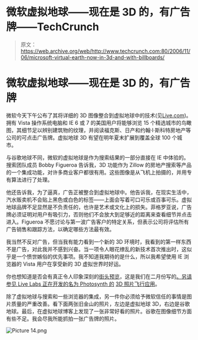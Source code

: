 # 微软虚拟地球——现在是 3D 的，有广告牌——TechCrunch

> 原文：<https://web.archive.org/web/http://www.techcrunch.com:80/2006/11/06/microsoft-virtual-earth-now-in-3d-and-with-billboards/>

# 微软虚拟地球——现在是 3D 的，有广告牌

微软今天下午公布了其将详细的 3D 图像整合到虚拟地球中的技术(见[Live.com](https://web.archive.org/web/20220807192026/http://live.com/))。拥有 Vista 操作系统电脑和 IE 6 或 7 的美国用户将能够浏览 15 个精选城市的鸟瞰图，其细节足以辨别建筑物的纹理，并阅读福克斯、日产和约翰·l·斯科特房地产等公司的可点击广告牌。虚拟地球 3D 有望在明年夏末扩展到覆盖全球 100 个城市。

与谷歌地球不同，微软的虚拟地球是作为搜索结果的一部分直接在 IE 中体验的。搜索团队成员 Bobby Figueroa 告诉我，3D 功能作为 Zillow 的房地产搜索等产品的一个集成功能，对许多商业客户都很有用。这些图像是从飞机上拍摄的，并用专有算法进行了处理。

他还告诉我，为了逼真，广告正被整合到虚拟地球中。他告诉我，在现实生活中，汽水贩卖机不会贴上黑色或白色的标签——上面会写着可口可乐或百事可乐。虚拟地球品牌不足显然是不负责任的，也许是艺术或文化上的损失。菲格罗亚说，广告牌必须证明对用户有吸引力，否则他们不会放大到足够近的距离来查看细节并点击进入。Figueroa 不愿讨论与第一波广告客户的特定关系，但表示公司将评估所有广告销售和跟踪方法，以确定哪些方法最有效。

我当然不反对广告，但当我有能力看到一个新的 3D 环境时，我看到的第一样东西不是广告，对此我并不感到兴奋。当一项令人眼花缭乱的新技术首次推出时，这似乎是一个愤世嫉俗的优先事项。我不知道我期待的是什么，所以我希望使用 IE 浏览器的 Vista 用户在享受新的 3D 虚拟世界时好运。

你也想知道是否会有真正令人印象深刻的[街头预览](https://web.archive.org/web/20220807192026/http://preview.local.live.com/)，这是我们在二月份写的[。另请参见 Live Labs 正在开发的名为 Photosynth 的](https://web.archive.org/web/20220807192026/http://www.beta.techcrunch.com/2006/02/28/killer-new-livecom-service-street-side/) [3D 照片飞行应用](https://web.archive.org/web/20220807192026/http://www.beta.techcrunch.com/2006/08/01/microsoft-to-present-fly-through-photo-app-photosynth/)。

除了虚拟地球与搜索和一些浏览器的集成，另一件你必须给予微软信任的事情是图片质量的严重改善。看下面两张旧金山的照片，左边是虚拟地球 3D，右边是谷歌地球。最后，在虚拟地球博客上发现了一张非常好看的照片。谷歌在图像细节方面有些不足。我会尽我所能抓拍一张广告牌的照片。

![Picture 14.png](img/cbdc037ed971947dd9fdd7ba6b309bbb.png)
